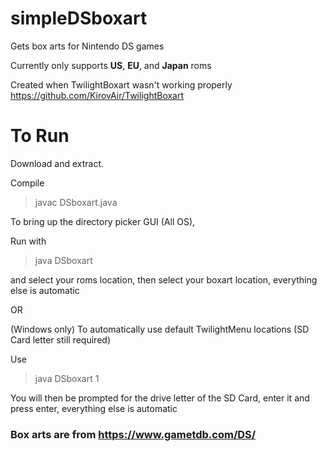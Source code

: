 # simpleDSboxart
Gets box arts for Nintendo DS games 

Currently only supports **US**, **EU**, and **Japan** roms

Created when TwilightBoxart wasn't working properly
https://github.com/KirovAir/TwilightBoxart

# To Run

Download and extract.

Compile 
> javac DSboxart.java

To bring up the directory picker GUI (All OS),

Run with 

> java DSboxart

and select your roms location, then select your boxart location, everything else is automatic

OR

(Windows only) To automatically use default TwilightMenu locations (SD Card letter still required)

Use

> java DSboxart 1

You will then be prompted for the drive letter of the SD Card, enter it and press enter, everything else is automatic


### Box arts are from https://www.gametdb.com/DS/
